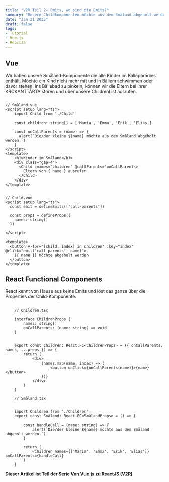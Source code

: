 ```yaml
---
title: "V2R Teil 2– Emits, wo sind die Emits?"
summary: "Unsere Childkomponenten möchte aus dem Smäland abgeholt werden. Aber wie zum Emit?"
date: "Jan 21 2025"
draft: false
tags:
- Tutorial
- Vue.js
- ReactJS
---
```


## Vue

Wir haben unsere Småland-Komponente die alle Kinder im Bälleparadies enthält. Möchte ein Kind nicht
mehr mit und in Bällem schwimmen oder davor stehen, ins Bällebad zu pinkeln, können wir die Eltern
bei ihrer KROKANTTÅRTA stören und über unsere ChildrenList ausrufen.


```vue

// Småland.vue
<script setup lang="ts">
    import Child from './Child' 
  
    const children: string[] = ['Maria', 'Emma', 'Erik', 'Elias']

    const onCallParents = (name) => {
      alert(`Die/der kleine ${name} möchte aus dem Småland abgeholt werden.`)
    }
</script>
<template>
    <h1>Kinder im Småland</h1>
    <div class="gap-4">
      <Child :names="children" @callParents="onCallParents>
        Eltern von { name } ausrufen
      </Child>
    </div>
</template>
```

```vue

// Child.vue
<script setup lang="ts">
  const emit = defineEmits(['call-parents'])
    
  const props = defineProps({
    names: string[]
  })
  
</script>

<template>
  <button v-for="[child, index] in children" :key="index" @click="emit('call-parents', name)">
    {{ name }} möchte abgeholt werden
  </button>
</template>

```

## React Functional Components

React kennt von Hause aus keine Emits und löst das ganze über die Properties der Child-Komponente.

```tsx

    // Children.tsx

    interface ChildrenProps {
        names: string[]
        onCallParents: (name: string) => void
    }
    

    export const Children: React.FC<ChildrenProps> = ({ onCallParents, names, ...props }) => {     
        return (
            <div>
                {names.map(name, index) => (
                    <button onClick={onCallParents(name)}>{name}</button>
                ))}
            </div>
        )
    }
```

```tsx
    // Småland.tsx

    
    import Children from './Children'
    export const Småland: React.FC<SmålandProps> = () => {
    
        const handleCall = (name: string) => {
            alert(`Die/der kleine ${name} möchte aus dem Småland abgeholt werden.`)
        }
    
        return (
            <Children names={['Maria', 'Emma', 'Erik', 'Elias']} onCallParents={handleCall}
        )
    }
```
**Dieser Artikel ist Teil der Serie  [Von Vue.js zu ReactJS (V2R)](/blog/01-von-vue-nach-react)**
    
